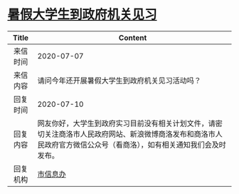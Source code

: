 # <a href="http://www.shangluo.gov.cn/zmhd/ldxxxx.jsp?urltype=leadermail.LeaderMailContentUrl&wbtreeid=1112&leadermailid=6141">暑假大学生到政府机关见习</a>
| Title |                                      Content                                       |
|:-----:|------------------------------------------------------------------------------------|
| 来信时间  | 2020-07-07                                                                         |
| 来信内容  | 请问今年还开展暑假大学生到政府机关见习活动吗？                                                            |
| 回复时间  | 2020-07-10                                                                         |
| 回复内容  | 网友你好，大学生到政府实习目前没有相关计划文件，请密切关注商洛市人民政府网站、新浪微博商洛发布和商洛市人民政府官方微信公众号（看商洛），如有相关通知我们会及时发布。 |
| 回复机构  | <a href="../../category/agencies/市信息办.md">市信息办</a>                                 |